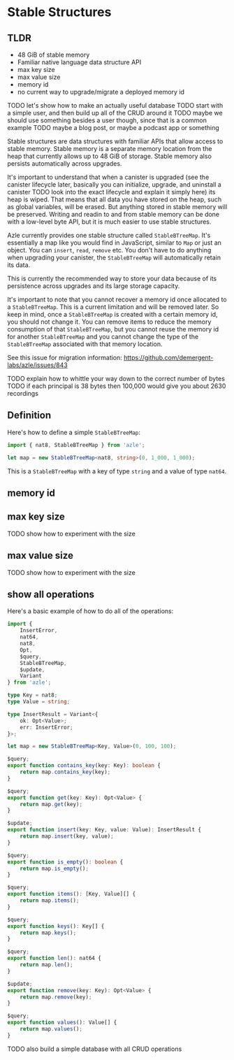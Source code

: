 # Stable Structures

## TLDR

-   48 GiB of stable memory
-   Familiar native language data structure API
-   max key size
-   max value size
-   memory id
-   no current way to upgrade/migrate a deployed memory id

TODO let's show how to make an actually useful database
TODO start with a simple user, and then build up all of the CRUD around it
TODO maybe we should use something besides a user though, since that is a common example
TODO maybe a blog post, or maybe a podcast app or something

Stable structures are data structures with familiar APIs that allow access to stable memory. Stable memory is a separate memory location from the heap that currently allows up to 48 GiB of storage. Stable memory also persists automatically across upgrades.

It's important to understand that when a canister is upgraded (see the canister lifecycle later, basically you can initialize, upgrade, and uninstall a canister TODO look into the exact lifecycle and explain it simply here) its heap is wiped. That means that all data you have stored on the heap, such as global variables, will be erased. But anything stored in stable memory will be preserved. Writing and readin to and from stable memory can be done with a low-level byte API, but it is much easier to use stable structures.

Azle currently provides one stable structure called `StableBTreeMap`. It's essentially a map like you would find in JavaScript, similar to `Map` or just an object. You can `insert`, `read`, `remove` etc. You don't have to do anything when upgrading your canister, the `StableBTreeMap` will automatically retain its data.

This is currently the recommended way to store your data because of its persistence across upgrades and its large storage capacity.

It's important to note that you cannot recover a memory id once allocated to a `StableBTreeMap`. This is a current limitation and will be removed later. So keep in mind, once a `StableBTreeMap` is created with a certain memory id, you should not change it. You can remove items to reduce the memory consumption of that `StableBTreeMap`, but you cannot reuse the memory id for another `StableBTreeMap` and you cannot change the type of the `StableBTreeMap` associated with that memory location.

See this issue for migration information: https://github.com/demergent-labs/azle/issues/843

TODO explain how to whittle your way down to the correct number of bytes
TODO if each principal is 38 bytes then 100,000 would give you about 2630 recordings

## Definition

Here's how to define a simple `StableBTreeMap`:

```typescript
import { nat8, StableBTreeMap } from 'azle';

let map = new StableBTreeMap<nat8, string>(0, 1_000, 1_000);
```

This is a `StableBTreeMap` with a key of type `string` and a value of type `nat64`.

## memory id

## max key size

TODO show how to experiment with the size

## max value size

TODO show how to experiment with the size

## show all operations

Here's a basic example of how to do all of the operations:

```typescript
import {
    InsertError,
    nat64,
    nat8,
    Opt,
    $query,
    StableBTreeMap,
    $update,
    Variant
} from 'azle';

type Key = nat8;
type Value = string;

type InsertResult = Variant<{
    ok: Opt<Value>;
    err: InsertError;
}>;

let map = new StableBTreeMap<Key, Value>(0, 100, 100);

$query;
export function contains_key(key: Key): boolean {
    return map.contains_key(key);
}

$query;
export function get(key: Key): Opt<Value> {
    return map.get(key);
}

$update;
export function insert(key: Key, value: Value): InsertResult {
    return map.insert(key, value);
}

$query;
export function is_empty(): boolean {
    return map.is_empty();
}

$query;
export function items(): [Key, Value][] {
    return map.items();
}

$query;
export function keys(): Key[] {
    return map.keys();
}

$query;
export function len(): nat64 {
    return map.len();
}

$update;
export function remove(key: Key): Opt<Value> {
    return map.remove(key);
}

$query;
export function values(): Value[] {
    return map.values();
}
```

TODO also build a simple database with all CRUD operations
